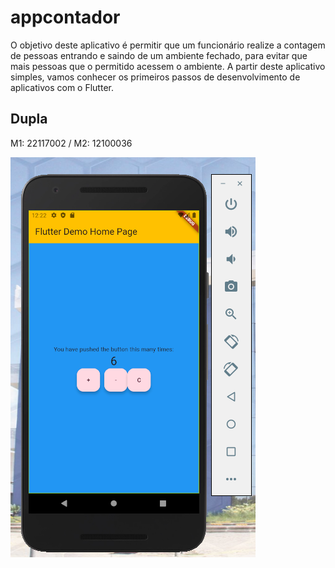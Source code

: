 # appcontador

O objetivo deste aplicativo é permitir que um funcionário realize a contagem de pessoas entrando e saindo de um ambiente fechado, para evitar que mais pessoas que o permitido acessem o ambiente. A partir deste aplicativo simples, vamos conhecer os primeiros passos de desenvolvimento de aplicativos com o Flutter.

## Dupla

M1: 22117002 / M2: 12100036

![alt text](image.png)